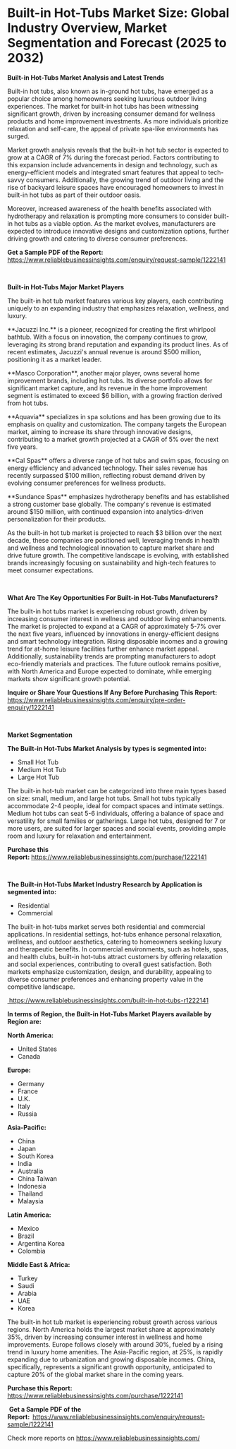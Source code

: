 <p><h1>Built-in Hot-Tubs Market Size: Global Industry Overview, Market Segmentation and Forecast (2025 to 2032)</h1></p><p><strong>Built-in Hot-Tubs Market Analysis and Latest Trends</strong></p>
<p><p>Built-in hot tubs, also known as in-ground hot tubs, have emerged as a popular choice among homeowners seeking luxurious outdoor living experiences. The market for built-in hot tubs has been witnessing significant growth, driven by increasing consumer demand for wellness products and home improvement investments. As more individuals prioritize relaxation and self-care, the appeal of private spa-like environments has surged.</p><p>Market growth analysis reveals that the built-in hot tub sector is expected to grow at a CAGR of 7% during the forecast period. Factors contributing to this expansion include advancements in design and technology, such as energy-efficient models and integrated smart features that appeal to tech-savvy consumers. Additionally, the growing trend of outdoor living and the rise of backyard leisure spaces have encouraged homeowners to invest in built-in hot tubs as part of their outdoor oasis.</p><p>Moreover, increased awareness of the health benefits associated with hydrotherapy and relaxation is prompting more consumers to consider built-in hot tubs as a viable option. As the market evolves, manufacturers are expected to introduce innovative designs and customization options, further driving growth and catering to diverse consumer preferences.</p></p>
<p><strong>Get a Sample PDF of the Report:&nbsp;</strong> <a href="https://www.reliablebusinessinsights.com/enquiry/request-sample/1222141?utm_campaign=2301&utm_medium=2&utm_source=Github&utm_content=ia&utm_term=06042025&utm_id=built-in-hot-tubs">https://www.reliablebusinessinsights.com/enquiry/request-sample/1222141</a></p>
<p>&nbsp;</p>
<p><strong>Built-in Hot-Tubs Major Market Players</strong></p>
<p><p>The built-in hot tub market features various key players, each contributing uniquely to an expanding industry that emphasizes relaxation, wellness, and luxury. </p><p>**Jacuzzi Inc.** is a pioneer, recognized for creating the first whirlpool bathtub. With a focus on innovation, the company continues to grow, leveraging its strong brand reputation and expanding its product lines. As of recent estimates, Jacuzzi's annual revenue is around $500 million, positioning it as a market leader.</p><p>**Masco Corporation**, another major player, owns several home improvement brands, including hot tubs. Its diverse portfolio allows for significant market capture, and its revenue in the home improvement segment is estimated to exceed $6 billion, with a growing fraction derived from hot tubs.</p><p>**Aquavia** specializes in spa solutions and has been growing due to its emphasis on quality and customization. The company targets the European market, aiming to increase its share through innovative designs, contributing to a market growth projected at a CAGR of 5% over the next five years.</p><p>**Cal Spas** offers a diverse range of hot tubs and swim spas, focusing on energy efficiency and advanced technology. Their sales revenue has recently surpassed $100 million, reflecting robust demand driven by evolving consumer preferences for wellness products.</p><p>**Sundance Spas** emphasizes hydrotherapy benefits and has established a strong customer base globally. The company's revenue is estimated around $150 million, with continued expansion into analytics-driven personalization for their products.</p><p>As the built-in hot tub market is projected to reach $3 billion over the next decade, these companies are positioned well, leveraging trends in health and wellness and technological innovation to capture market share and drive future growth. The competitive landscape is evolving, with established brands increasingly focusing on sustainability and high-tech features to meet consumer expectations.</p></p>
<p>&nbsp;</p>
<p><strong>What Are The Key Opportunities For Built-in Hot-Tubs Manufacturers?</strong></p>
<p><p>The built-in hot tubs market is experiencing robust growth, driven by increasing consumer interest in wellness and outdoor living enhancements. The market is projected to expand at a CAGR of approximately 5-7% over the next five years, influenced by innovations in energy-efficient designs and smart technology integration. Rising disposable incomes and a growing trend for at-home leisure facilities further enhance market appeal. Additionally, sustainability trends are prompting manufacturers to adopt eco-friendly materials and practices. The future outlook remains positive, with North America and Europe expected to dominate, while emerging markets show significant growth potential.</p></p>
<p><strong>Inquire or Share Your Questions If Any Before Purchasing This Report:</strong> <a href="https://www.reliablebusinessinsights.com/enquiry/pre-order-enquiry/1222141?utm_campaign=2301&utm_medium=2&utm_source=Github&utm_content=ia&utm_term=06042025&utm_id=built-in-hot-tubs">https://www.reliablebusinessinsights.com/enquiry/pre-order-enquiry/1222141</a></p>
<p>&nbsp;</p>
<p><strong>Market Segmentation</strong></p>
<p><strong>The Built-in Hot-Tubs Market Analysis by types is segmented into:</strong></p>
<p><ul><li>Small Hot Tub</li><li>Medium Hot Tub</li><li>Large Hot Tub</li></ul></p>
<p><p>The built-in hot-tub market can be categorized into three main types based on size: small, medium, and large hot tubs. Small hot tubs typically accommodate 2-4 people, ideal for compact spaces and intimate settings. Medium hot tubs can seat 5-6 individuals, offering a balance of space and versatility for small families or gatherings. Large hot tubs, designed for 7 or more users, are suited for larger spaces and social events, providing ample room and luxury for relaxation and entertainment.</p></p>
<p><strong>Purchase this Report:&nbsp;</strong><a href="https://www.reliablebusinessinsights.com/purchase/1222141?utm_campaign=2301&utm_medium=2&utm_source=Github&utm_content=ia&utm_term=06042025&utm_id=built-in-hot-tubs">https://www.reliablebusinessinsights.com/purchase/1222141</a></p>
<p>&nbsp;</p>
<p><strong>The Built-in Hot-Tubs Market Industry Research by Application is segmented into:</strong></p>
<p><ul><li>Residential</li><li>Commercial</li></ul></p>
<p><p>The built-in hot-tubs market serves both residential and commercial applications. In residential settings, hot-tubs enhance personal relaxation, wellness, and outdoor aesthetics, catering to homeowners seeking luxury and therapeutic benefits. In commercial environments, such as hotels, spas, and health clubs, built-in hot-tubs attract customers by offering relaxation and social experiences, contributing to overall guest satisfaction. Both markets emphasize customization, design, and durability, appealing to diverse consumer preferences and enhancing property value in the competitive landscape.</p></p>
<p><a href="https://www.reliablebusinessinsights.com/built-in-hot-tubs-r1222141?utm_campaign=2301&utm_medium=2&utm_source=Github&utm_content=ia&utm_term=06042025&utm_id=built-in-hot-tubs">&nbsp;https://www.reliablebusinessinsights.com/built-in-hot-tubs-r1222141</a></p>
<p><strong>In terms of Region, the Built-in Hot-Tubs Market Players available by Region are:</strong></p>
<p>
    <p> <strong> North America: </strong>
        <ul>
            <li>United States</li>
            <li>Canada</li>
        </ul>
        </p> 
    <p> <strong> Europe: </strong>
        <ul>
            <li>Germany</li>
            <li>France</li>
            <li>U.K.</li>
            <li>Italy</li>
            <li>Russia</li>
        </ul>
        </p> 
    <p> <strong> Asia-Pacific: </strong>
        <ul>
            <li>China</li>
            <li>Japan</li>
            <li>South Korea</li>
            <li>India</li>
            <li>Australia</li>
            <li>China Taiwan</li>
            <li>Indonesia</li>
            <li>Thailand</li>
            <li>Malaysia</li>
        </ul>
        </p> 
    <p> <strong> Latin America: </strong>
        <ul>
            <li>Mexico</li>
            <li>Brazil</li>
            <li>Argentina Korea</li>
            <li>Colombia</li>
        </ul>
        </p> 
    <p> <strong> Middle East & Africa: </strong>
        <ul>
            <li>Turkey</li>
            <li>Saudi</li>
            <li>Arabia</li>
            <li>UAE</li>
            <li>Korea</li>
        </ul>
    </p>
    </p>
<p><p>The built-in hot tub market is experiencing robust growth across various regions. North America holds the largest market share at approximately 35%, driven by increasing consumer interest in wellness and home improvements. Europe follows closely with around 30%, fueled by a rising trend in luxury home amenities. The Asia-Pacific region, at 25%, is rapidly expanding due to urbanization and growing disposable incomes. China, specifically, represents a significant growth opportunity, anticipated to capture 20% of the global market share in the coming years.</p></p>
<p><strong>Purchase this Report: </strong><a href="https://www.reliablebusinessinsights.com/purchase/1222141?utm_campaign=2301&utm_medium=2&utm_source=Github&utm_content=ia&utm_term=06042025&utm_id=built-in-hot-tubs">https://www.reliablebusinessinsights.com/purchase/1222141</a></p>
<p>&nbsp;<strong>Get a Sample PDF of the Report:&nbsp;&nbsp;</strong><a href="https://www.reliablebusinessinsights.com/enquiry/request-sample/1222141?utm_campaign=2301&utm_medium=2&utm_source=Github&utm_content=ia&utm_term=06042025&utm_id=built-in-hot-tubs">https://www.reliablebusinessinsights.com/enquiry/request-sample/1222141</a></p>
<p><strong></strong></p>
<p>Check more reports on <a href="https://www.reliablebusinessinsights.com/?utm_campaign=2301&utm_medium=2&utm_source=Github&utm_content=ia&utm_term=06042025&utm_id=built-in-hot-tubs">https://www.reliablebusinessinsights.com/</a></p>